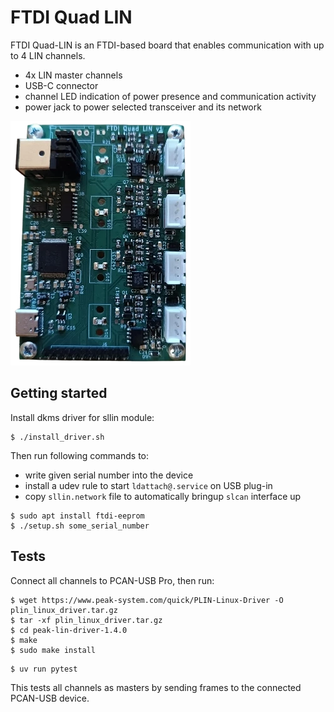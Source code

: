 # FTDI Quad LIN

FTDI Quad-LIN is an FTDI-based board that enables communication with up to 4 LIN channels.

- 4x LIN master channels
- USB-C connector
- channel LED indication of power presence and communication activity
- power jack to power selected transceiver and its network

<img src="ftdi-quad-lin.webp">

## Getting started
Install dkms driver for sllin module:
```
$ ./install_driver.sh
```

Then run following commands to:
- write given serial number into the device
- install a udev rule to start `ldattach@.service` on USB plug-in
- copy `sllin.network` file to automatically bringup `slcan` interface up

```
$ sudo apt install ftdi-eeprom
$ ./setup.sh some_serial_number
```

## Tests

Connect all channels to PCAN-USB Pro, then run:

```
$ wget https://www.peak-system.com/quick/PLIN-Linux-Driver -O plin_linux_driver.tar.gz
$ tar -xf plin_linux_driver.tar.gz
$ cd peak-lin-driver-1.4.0
$ make
$ sudo make install
```

```
$ uv run pytest
```
This tests all channels as masters by sending frames to the connected PCAN-USB device.
